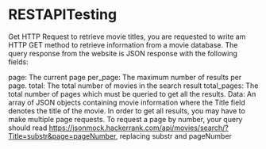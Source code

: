 # RESTAPITesting
Get HTTP Request to retrieve movie titles, you are requested to write am HTTP GET method to retrieve information from a movie database.
The query response from the website is JSON response with the following fields:

page: The current page
per_page: The maximum number of results per page.
total: The total number of movies in the search result
total_pages: The total number of pages which must be queried to get all the results.
Data: An array of JSON objects containing movie information where the Title field denotes the title of the movie. In order to get all results, you may have to make 
multiple page requests. To request a page by number, your query should read https://jsonmock.hackerrank.com/api/movies/search/?Title=substr&page=pageNumber, 
replacing substr and pageNumber
